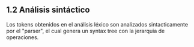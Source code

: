 ## 1.2 Análisis sintáctico

Los tokens obtenidos en el análisis léxico son analizados sintacticamente por el "parser", el cual genera un syntax tree con la jerarquia de operaciones.

